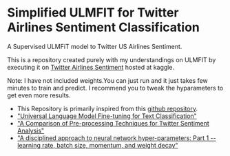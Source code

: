 # Simplified ULMFIT for Twitter Airlines Sentiment Classification
A Supervised ULMFiT model to Twitter US Airlines Sentiment.

This is a repository created purely with my understandings on ULMFIT by executing it on [Twitter Airlines Sentiment](https://www.kaggle.com/crowdflower/twitter-airline-sentiment?rvi=1) hosted at kaggle.

Note:
I have not included weights.You can just run and it just takes few minutes to train and predict.
I recommend you to tweak the hyparameters to get even more results.

- This Repository is primarily inspired from this [github repository](https://github.com/rajs96/ULMFiT-Twitter-US-Airline-Sentiment/blob/master/ulmfit_results.ipynb).
- ["Universal Language Model Fine-tuning for Text Classification"](https://arxiv.org/abs/1801.06146) 
- ["A Comparison of Pre-processing Techniques for Twitter Sentiment Analysis"](https://link.springer.com/chapter/10.1007/978-3-319-67008-9_31)
- ["A disciplined approach to neural network hyper-parameters: Part 1 -- learning rate, batch size, momentum, and weight decay"](https://arxiv.org/abs/1803.09820)
